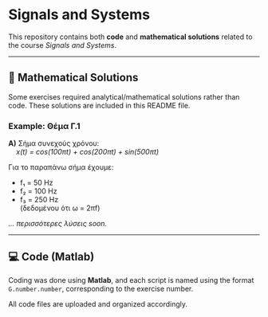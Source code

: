 # Signals and Systems

This repository contains both **code** and **mathematical solutions** related to the course *Signals and Systems*.

---

## 📘 Mathematical Solutions

Some exercises required analytical/mathematical solutions rather than code. These solutions are included in this README file.

### Example: Θέμα Γ.1  
**A)** Σήμα συνεχούς χρόνου:  
&nbsp;&nbsp;&nbsp;&nbsp;*x(t) = cos(100πt) + cos(200πt) + sin(500πt)*  

Για το παραπάνω σήμα έχουμε:  
- f₁ = 50 Hz  
- f₂ = 100 Hz  
- f₃ = 250 Hz  
(δεδομένου ότι ω = 2πf)

*… περισσότερες λύσεις soon.*

---

## 💻 Code (Matlab)

Coding was done using **Matlab**, and each script is named using the format `G.number.number`, corresponding to the exercise number.

All code files are uploaded and organized accordingly.
